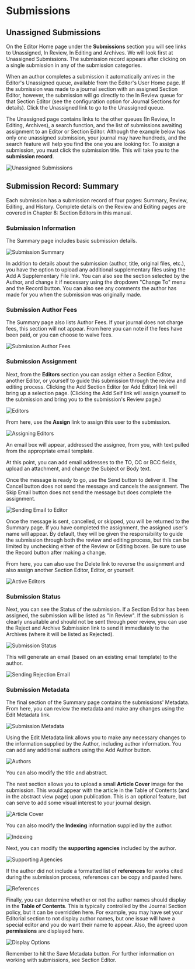 # Submissions



## Unassigned Submissions



On the Editor Home page under the **Submissions** section you will see links to Unassigned, In Review, In Editing and Archives. We will look first at Unassigned Submissions. The submission record appears after clicking on a single submission in any of the submission categories.

When an author completes a submission it automatically arrives in the Editor's Unassigned queue, available from the Editor's User Home page. If the submission was made to a journal section with an assigned Section Editor, however, the submission will go directly to the In Review queue for that Section Editor (see the configuration option for Journal Sections for details). Click the Unassigned link to go to the Unassigned queue.

The Unassigned page contains links to the other queues (In Review, In Editing, Archives), a search function, and the list of submissions awaiting assignment to an Editor or Section Editor. Although the example below has only one unassigned submission, your journal may have hundreds, and the search feature will help you find the one you are looking for. To assign a submission, you must click the submission title. This will take you to the **submission record**.


![Unassigned Submissions](images/chapter7/editor_3rev.png)



## Submission Record: Summary

Each submission has a submission record of four pages: Summary, Review, Editing, and History. Complete details on the Review and Editing pages are covered in Chapter 8: Section Editors in this manual.


### Submission Information

The Summary page includes basic submission details.


![Submission Summary](images/chapter7/editor_4rev.png)

In addition to details about the submission (author, title, original files, etc.), you have the option to upload any additional supplementary files using the Add A Supplementary File link. You can also see the section selected by the Author, and change it if necessary using the dropdown "Change To" menu and the Record button. You can also see any comments the author has made for you when the submission was originally made.



### Submission Author Fees



The Summary page also lists Author Fees. If your journal does not charge fees, this section will not appear. From here you can note if the fees have been paid, or you can choose to waive fees.


![Submission Author Fees](images/chapter7/editor_5.png)





### Submission Assignment





Next, from the **Editors** section you can assign either a Section Editor, another Editor, or yourself to guide this submission through the review and editing process. Clicking the Add Section Editor (or Add Editor) link will bring up a selection page. (Clicking the Add Self link will assign yourself to the submission and bring you to the submission's Review page.)

![Editors](images/chapter7/editor_6.png)


From here, use the **Assign** link to assign this user to the submission.


![Assigning Editors](images/chapter7/editor_7.png)


An email box will appear, addressed the assignee, from you, with text pulled from the appropriate email template.

At this point, you can add email addresses to the TO, CC or BCC fields, upload an attachment, and change the Subject or Body text.

Once the message is ready to go, use the Send button to deliver it. The Cancel button does not send the message and cancels the assignment. The Skip Email button does not send the message but does complete the assignment.


![Sending Email to Editor](images/chapter7/editor_8rev.png)

Once the message is sent, cancelled, or skipped, you will be returned to the Summary page. If you have completed the assignment, the assigned user's name will appear. By default, they will be given the responsibility to guide the submission through both the review and editing process, but this can be limited by unchecking either of the Review or Editing boxes. Be sure to use the Record button after making a change.

From here, you can also use the Delete link to reverse the assignment and also assign another Section Editor, Editor, or yourself.


![Active Editors](images/chapter7/editor_9.png)




### Submission Status




Next, you can see the Status of the submission. If a Section Editor has been assigned, the submission will be listed as "In Review". If the submission is clearly unsuitable and should not be sent through peer review, you can use the Reject and Archive Submission link to send it immediately to the Archives (where it will be listed as Rejected).


![Submission Status](images/chapter7/editor_10.png)

This will generate an email (based on an existing email template) to the author.


![Sending Rejection Email](images/chapter7/editor_11rev.png)



### Submission Metadata



The final section of the Summary page contains the submissions' Metadata. From here, you can review the metadata and make any changes using the Edit Metadata link.


![Submission Metadata](images/chapter7/editor_12rev.png)

Using the Edit Metadata link allows you to make any necessary changes to the information supplied by the Author, including author information. You can add any additional authors using the Add Author button.


![Authors](images/chapter7/editor_13.png)


You can also modify the title and abstract.



The next section allows you to upload a small **Article Cover** image for the submission. This would appear with the article in the Table of Contents (and in the abstract view page) upon publication. This is an optional feature, but can serve to add some visual interest to your journal design.


![Article Cover](images/chapter7/editor_14.png)


You can also modify the **Indexing** information supplied by the author.


![Indexing](images/chapter7/editor_15.png)

Next, you can modify the **supporting agencies** included by the author.


![Supporting Agencies](images/chapter7/editor_16.png)



  If the author did not include a formatted list of **references** for works cited during the submission process, references can be copy and pasted here.


![References](images/chapter7/editor_17.png)



Finally, you can determine whether or not the author names should display in the **Table of Contents**. This is typically controlled by the Journal Section policy, but it can be overridden here. For example, you may have set your Editorial section to not display author names, but one issue will have a special editor and you do want their name to appear. Also, the agreed upon **permissions** are displayed here.


![Display Options](images/chapter7/editor_18.png)


Remember to hit the Save Metadata button. For further information on working with submissions, see Section Editor.





